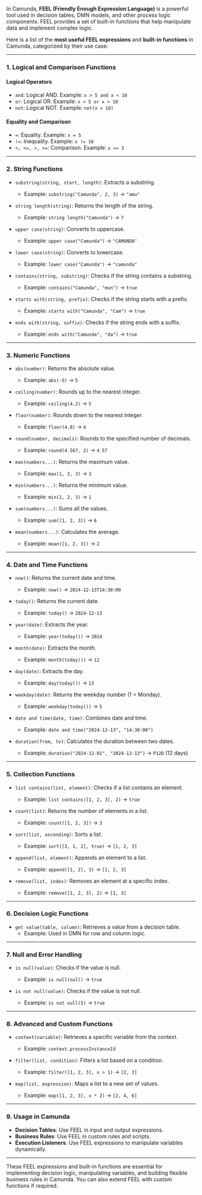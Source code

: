In Camunda, **FEEL (Friendly Enough Expression Language)** is a powerful tool used in decision tables, DMN models, and other process logic components. FEEL provides a set of built-in functions that help manipulate data and implement complex logic.

Here is a list of the **most useful FEEL expressions** and **built-in functions** in Camunda, categorized by their use case:

---

### **1. Logical and Comparison Functions**
#### **Logical Operators**
- `and`: Logical AND. Example: `x > 5 and x < 10`
- `or`: Logical OR. Example: `x < 5 or x > 10`
- `not`: Logical NOT. Example: `not(x > 10)`

#### **Equality and Comparison**
- `=`: Equality. Example: `x = 5`
- `!=`: Inequality. Example: `x != 10`
- `<, <=, >, >=`: Comparison. Example: `x >= 3`

---

### **2. String Functions**
- `substring(string, start, length)`: Extracts a substring.
  - Example: `substring("Camunda", 2, 3)` → `"amu"`

- `string length(string)`: Returns the length of the string.
  - Example: `string length("Camunda")` → `7`

- `upper case(string)`: Converts to uppercase.
  - Example: `upper case("Camunda")` → `"CAMUNDA"`

- `lower case(string)`: Converts to lowercase.
  - Example: `lower case("Camunda")` → `"camunda"`

- `contains(string, substring)`: Checks if the string contains a substring.
  - Example: `contains("Camunda", "mun")` → `true`

- `starts with(string, prefix)`: Checks if the string starts with a prefix.
  - Example: `starts with("Camunda", "Cam")` → `true`

- `ends with(string, suffix)`: Checks if the string ends with a suffix.
  - Example: `ends with("Camunda", "da")` → `true`

---

### **3. Numeric Functions**
- `abs(number)`: Returns the absolute value.
  - Example: `abs(-5)` → `5`

- `ceiling(number)`: Rounds up to the nearest integer.
  - Example: `ceiling(4.2)` → `5`

- `floor(number)`: Rounds down to the nearest integer.
  - Example: `floor(4.8)` → `4`

- `round(number, decimals)`: Rounds to the specified number of decimals.
  - Example: `round(4.567, 2)` → `4.57`

- `max(numbers...)`: Returns the maximum value.
  - Example: `max(1, 2, 3)` → `3`

- `min(numbers...)`: Returns the minimum value.
  - Example: `min(1, 2, 3)` → `1`

- `sum(numbers...)`: Sums all the values.
  - Example: `sum([1, 2, 3])` → `6`

- `mean(numbers...)`: Calculates the average.
  - Example: `mean([1, 2, 3])` → `2`

---

### **4. Date and Time Functions**
- `now()`: Returns the current date and time.
  - Example: `now()` → `2024-12-13T14:30:00`

- `today()`: Returns the current date.
  - Example: `today()` → `2024-12-13`

- `year(date)`: Extracts the year.
  - Example: `year(today())` → `2024`

- `month(date)`: Extracts the month.
  - Example: `month(today())` → `12`

- `day(date)`: Extracts the day.
  - Example: `day(today())` → `13`

- `weekday(date)`: Returns the weekday number (1 = Monday).
  - Example: `weekday(today())` → `5`

- `date and time(date, time)`: Combines date and time.
  - Example: `date and time("2024-12-13", "14:30:00")`

- `duration(from, to)`: Calculates the duration between two dates.
  - Example: `duration("2024-12-01", "2024-12-13")` → `P12D` (12 days)

---

### **5. Collection Functions**
- `list contains(list, element)`: Checks if a list contains an element.
  - Example: `list contains([1, 2, 3], 2)` → `true`

- `count(list)`: Returns the number of elements in a list.
  - Example: `count([1, 2, 3])` → `3`

- `sort(list, ascending)`: Sorts a list.
  - Example: `sort([3, 1, 2], true)` → `[1, 2, 3]`

- `append(list, element)`: Appends an element to a list.
  - Example: `append([1, 2], 3)` → `[1, 2, 3]`

- `remove(list, index)`: Removes an element at a specific index.
  - Example: `remove([1, 2, 3], 2)` → `[1, 3]`

---

### **6. Decision Logic Functions**
- `get value(table, column)`: Retrieves a value from a decision table.
  - Example: Used in DMN for row and column logic.

---

### **7. Null and Error Handling**
- `is null(value)`: Checks if the value is null.
  - Example: `is null(null)` → `true`

- `is not null(value)`: Checks if the value is not null.
  - Example: `is not null(5)` → `true`

---

### **8. Advanced and Custom Functions**
- `context(variable)`: Retrieves a specific variable from the context.
  - Example: `context.processInstanceId`

- `filter(list, condition)`: Filters a list based on a condition.
  - Example: `filter([1, 2, 3], x > 1)` → `[2, 3]`

- `map(list, expression)`: Maps a list to a new set of values.
  - Example: `map([1, 2, 3], x * 2)` → `[2, 4, 6]`

---

### **9. Usage in Camunda**
- **Decision Tables**: Use FEEL in input and output expressions.
- **Business Rules**: Use FEEL in custom rules and scripts.
- **Execution Listeners**: Use FEEL expressions to manipulate variables dynamically.

---

These FEEL expressions and built-in functions are essential for implementing decision logic, manipulating variables, and building flexible business rules in Camunda. You can also extend FEEL with custom functions if required.